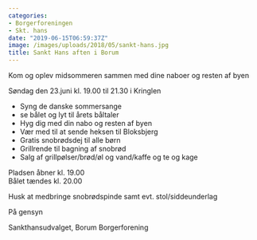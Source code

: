 ```yaml
---
categories:
- Borgerforeningen
- Skt. hans
date: "2019-06-15T06:59:37Z"
image: /images/uploads/2018/05/sankt-hans.jpg
title: Sankt Hans aften i Borum
---
```


Kom og oplev midsommeren sammen med dine naboer og resten af byen

Søndag den 23.juni kl. 19.00 til 21.30 i Kringlen

- Syng de danske sommersange
- se bålet og lyt til årets båltaler
- Hyg dig med din nabo og resten af byen
- Vær med til at sende heksen til Bloksbjerg
- Gratis snobrødsdej til alle børn
- Grillrende til bagning af snobrød
- Salg af grillpølser/brød/øl og vand/kaffe og te og kage

Pladsen åbner kl. 19.00  
Bålet tændes kl. 20.00

Husk at medbringe snobrødspinde samt evt. stol/siddeunderlag

På gensyn

Sankthansudvalget, Borum Borgerforening